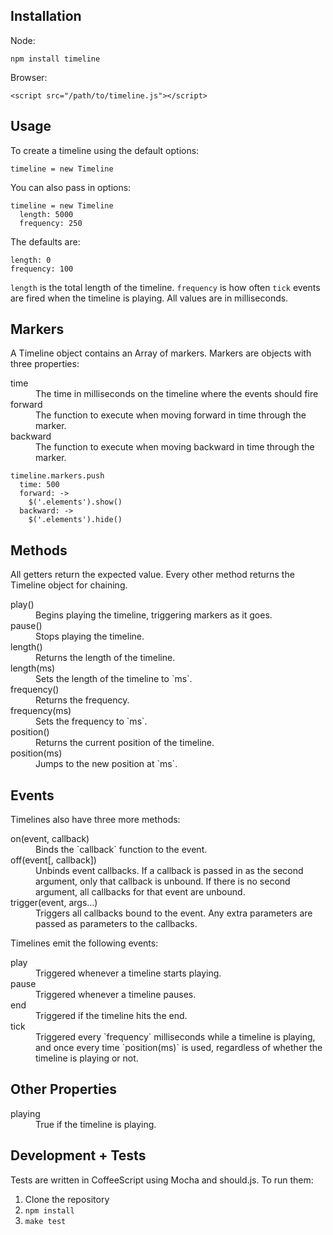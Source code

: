 ## Installation

Node:

```
npm install timeline
```

Browser:

```
<script src="/path/to/timeline.js"></script>
```

## Usage

To create a timeline using the default options:

```
timeline = new Timeline
```

You can also pass in options:

```
timeline = new Timeline
  length: 5000
  frequency: 250
```

The defaults are:

```
length: 0
frequency: 100
```

`length` is the total length of the timeline. `frequency` is how often `tick` events are fired when the timeline is playing. All values are in milliseconds.

## Markers

A Timeline object contains an Array of markers. Markers are objects with three properties:

<dl>
  <dt>time</dt>
  <dd>The time in milliseconds on the timeline where the events should fire</dd>
  <dt>forward</dt>
  <dd>The function to execute when moving forward in time through the marker.</dd>
  <dt>backward</dt>
  <dd>The function to execute when moving backward in time through the marker.</dd>
</dl>

```
timeline.markers.push
  time: 500
  forward: ->
    $('.elements').show()
  backward: ->
    $('.elements').hide()
```

## Methods

All getters return the expected value. Every other method returns the Timeline object for chaining.

<dl>
  <dt>play()</dt>
  <dd>Begins playing the timeline, triggering markers as it goes.</dd>
  
  <dt>pause()</dt>
  <dd>Stops playing the timeline.</dd>
  
  <dt>length()</dt>
  <dd>Returns the length of the timeline.</dd>
  
  <dt>length(ms)</dt>
  <dd>Sets the length of the timeline to `ms`.</dd>
  
  <dt>frequency()</dt>
  <dd>Returns the frequency.</dd>
  
  <dt>frequency(ms)</dt>
  <dd>Sets the frequency to `ms`.</dd>
  
  <dt>position()</dt>
  <dd>Returns the current position of the timeline.</dd>
  
  <dt>position(ms)</dt>
  <dd>Jumps to the new position at `ms`.</dd>
</dl>

## Events

Timelines also have three more methods:

<dl>
  <dt>on(event, callback)</dt>
  <dd>Binds the `callback` function to the event.</dd>
  <dt>off(event[, callback])</dt>
  <dd>Unbinds event callbacks.  If a callback is passed in as the second argument, only that callback is unbound. If there is no second argument, all callbacks for that event are unbound.</dd>
  <dt>trigger(event, args...)</dt>
  <dd>Triggers all callbacks bound to the event. Any extra parameters are passed as parameters to the callbacks.</dd>
</dl>

Timelines emit the following events:

<dl>
  <dt>play</dt>
  <dd>Triggered whenever a timeline starts playing.</dd>
  <dt>pause</dt>
  <dd>Triggered whenever a timeline pauses.</dd>
  <dt>end</dt>
  <dd>Triggered if the timeline hits the end.</dd>
  <dt>tick</dt>
  <dd>Triggered every `frequency` milliseconds while a timeline is playing, and once every time `position(ms)` is used, regardless of whether the timeline is playing or not.</dd>
</dl>

## Other Properties

<dl>
  <dt>playing</dt>
  <dd>True if the timeline is playing.</dd>
</dl>

## Development + Tests

Tests are written in CoffeeScript using Mocha and should.js. To run them:

1. Clone the repository
2. `npm install`
3. `make test`